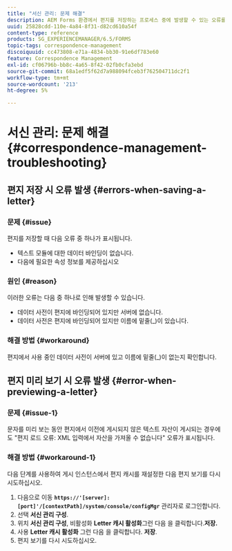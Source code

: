 ```yaml
---
title: "서신 관리: 문제 해결"
description: AEM Forms 환경에서 편지를 저장하는 프로세스 중에 발생할 수 있는 오류를 처리합니다.
uuid: 25828cdd-110e-4a84-8f31-d82cd610a54f
content-type: reference
products: SG_EXPERIENCEMANAGER/6.5/FORMS
topic-tags: correspondence-management
discoiquuid: cc473808-e71a-4834-bb30-91e6df783e60
feature: Correspondence Management
exl-id: cf06796b-bb8c-4a65-8f42-02fb0cfa3ebd
source-git-commit: 68a1edf5f62d7a988094fceb3f762504711dc2f1
workflow-type: tm+mt
source-wordcount: '213'
ht-degree: 5%

---
```


# 서신 관리: 문제 해결 {#correspondence-management-troubleshooting}

## 편지 저장 시 오류 발생 {#errors-when-saving-a-letter}

### 문제 {#issue}

편지를 저장할 때 다음 오류 중 하나가 표시됩니다.

* 텍스트 모듈에 대한 데이터 바인딩이 없습니다.
* 다음에 필요한 속성 정보를 제공하십시오

### 원인 {#reason}

이러한 오류는 다음 중 하나로 인해 발생할 수 있습니다.

* 데이터 사전이 편지에 바인딩되어 있지만 서버에 없습니다.
* 데이터 사전은 편지에 바인딩되어 있지만 이름에 밑줄(_)이 있습니다.

### 해결 방법 {#workaround}

편지에서 사용 중인 데이터 사전이 서버에 있고 이름에 밑줄(_)이 없는지 확인합니다.

## 편지 미리 보기 시 오류 발생 {#error-when-previewing-a-letter}

### 문제 {#issue-1}

문자를 미리 보는 동안 편지에서 이전에 게시되지 않은 텍스트 자산이 게시되는 경우에도 &quot;편지 로드 오류: XML 입력에서 자산을 가져올 수 없습니다&quot; 오류가 표시됩니다.

### 해결 방법 {#workaround-1}

다음 단계를 사용하여 게시 인스턴스에서 편지 캐시를 재설정한 다음 편지 보기를 다시 시도하십시오.

1. 다음으로 이동 **`https://'[server]:[port]'/[contextPath]/system/console/configMgr`** 관리자로 로그인합니다.
1. 선택 **서신 관리 구성**.
1. 위치 **서신 관리 구성**, 비활성화 **Letter 캐시 활성화**&#x200B;그런 다음 을 클릭합니다.**저장.**
1. 사용 **Letter 캐시 활성화** 그런 다음 을 클릭합니다. **저장**.
1. 편지 보기를 다시 시도하십시오.

